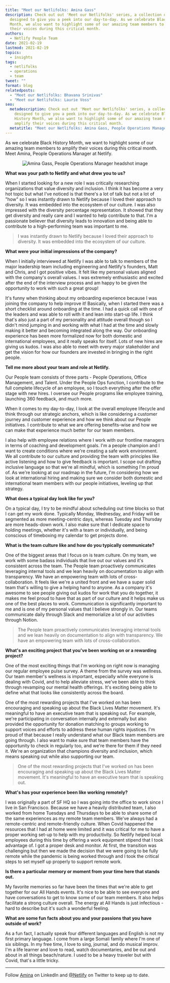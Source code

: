 ```yaml
---
title: "Meet our Netlifolks: Amina Gass"
description: Check out out 'Meet our Netlifolks' series, a collection of interviews
  designed to give you a peek into our day-to-day. As we celebrate Black History
  Month, we also want to highlight some of our amazing team members to amplify
  their voices during this critical month.
authors:
  - Netlify People Team
date: 2021-02-19
lastmod: 2021-02-19
topics:
  - insights
tags:
  - netlifolks
  - operations 
  - team
tweet: ""
format: blog
relatedposts:
  - "Meet our Netlifolks: Bhavana Srinivas"
  - "Meet our Netlifolks: Laurie Voss"
seo:
  metadescription: Check out out 'Meet our Netlifolks' series, a collection of interviews
    designed to give you a peek into our day-to-day. As we celebrate Black
    History Month, we also want to highlight some of our amazing team members to
    amplify their voices during this critical month.
  metatitle: "Meet our Netlifolks: Amina Gass, People Operations Manager"
---
```

As we celebrate Black History Month, we want to highlight some of our amazing team members to amplify their voices during this critical month. Meet Amina, People Operations Manager at Netlify.

<div style="max-width: 400px; margin: 0 auto; text-align: center;">
  <img src="/img/blog/amina.jpeg" alt="Amina Gass, People Operations Manager headshot image" />
</div>

**What was your path to Netlify and what drew you to us?**

When I started looking for a new role I was critically researching organizations that value diversity and inclusion. I think it has become a very hot topic but what I've noticed is that there's a lot of talk but not a lot of "how" so I was instantly drawn to Netlify because I loved their approach to diversity. It was embedded into the ecosystem of our culture. I was also impressed with the diversity percentage representation. It showed that they get diversity and really care and I wanted to help contribute to that. I'm a passionate believer that diversity leads to innovation and being able to contribute to a high-performing team was important to me.

>I was instantly drawn to Netlify because I loved their approach to diversity. It was embedded into the ecosystem of our culture.

**What were your initial impressions of the company?**

When I initially interviewed at Netlify I was able to talk to members of the major leadership team including engineering and Netlify's founders, Matt and Chris, and I got positive vibes. It felt like my personal values aligned with the company's overall values. I was extremely enthusiastic and excited after the end of the interview process and am happy to be given the opportunity to work with such a great group!

It's funny when thinking about my onboarding experience because I was joining the company to help improve it! Basically, when I started there was a short checklist around onboarding at the time. I had a quick call with one of the leaders and was able to roll with it and lean into start-up life. I think that's also just a part of my personality and attitude overall though so I didn't mind jumping in and working with what I had at the time and slowly making it better and becoming integrated along the way. Our onboarding experience has been more formalized now for both domestic and international employees, and it really speaks for itself. Lots of new hires are giving us kudos. I was also able to meet with every major stakeholder and get the vision for how our founders are invested in bringing in the right people.

**Tell me more about your team and role at Netlify.**

Our People team consists of three parts - People Operations, Office Management, and Talent. Under the People Ops function, I contribute to the full complete lifecycle of an employee, so I touch everything after the offer stage with new hires. I oversee our People programs like employee training, launching 360 feedback, and much more.

When it comes to my day-to-day, I look at the overall employee lifecycle and think through our strategic anchors, which is like considering a customer journey and customer experience and how we think about our People initiatives. I contribute to what we are offering benefits-wise and how we can make that experience much better for our team members.

I also help with employee relations where I work with our frontline managers in terms of coaching and development goals. I'm a people champion and I want to create conditions where we're creating a safe work environment. We all contribute to our culture and providing the team with principles like active listening and how to give feedback is important. I scope out drafting inclusive language so that we're all mindful, which is something I'm proud of. As we're looking at our roadmap in the future, I'm considering how we look at international hiring and making sure we consider both domestic and international team members with our people initiatives, leveling up that strategy.

**What does a typical day look like for you?**

On a typical day, I try to be mindful about scheduling out time blocks so that I can get my work done. Typically Monday, Wednesday, and Friday will be segmented as more meeting-centric days, whereas Tuesday and Thursday are more heads-down work. I also make sure that I dedicate space to holding meetings, whether it's with a team or individually, and being conscious of timeboxing my calendar to get projects done.

**What is the team culture like and how do you typically communicate?**

One of the biggest areas that I focus on is team culture. On my team, we work with some badass individuals that live out our values and it's consistent across the team. The People team proactively communicates leveraging internal tools and we lean heavily on documentation to align with transparency. We have an empowering team with lots of cross-collaboration. It feels like we're a united front and we have a super solid team that's willing to give a helping hand to anyone. As a company it's awesome to see people giving out kudos for work that you do together, it makes me feel proud to have that as part of our culture and it helps make us one of the best places to work. Communication is significantly important to me and is one of my personal values that I believe strongly in. Our teams communicate daily through Slack and memorialize a lot of our activities through Notion.

>The People team proactively communicates leveraging internal tools and we lean heavily on documentation to align with transparency. We have an empowering team with lots of cross-collaboration.

**What's an exciting project that you've been working on or a rewarding project?**

One of the most exciting things that I'm working on right now is managing our regular employee pulse survey. A theme from the survey was wellness. Our team member's wellness is important, especially while everyone is dealing with Covid, and to help alleviate stress, we've been able to think through revamping our mental health offerings. It's exciting being able to define what that looks like consistently across the board.

One of the most rewarding projects that I've worked on has been encouraging and speaking up about the Black Lives Matter movement. It's meaningful to have an executive team that is speaking out. For example, we're participating in conversation internally and externally but also provided the opportunity for donation matching to groups working to support voices and efforts to address these human rights injustices. I'm proud of that because I really understand what our Black team members are going through. I also want to make sure that team members have the opportunity to check in regularly too, and we're there for them if they need it. We're an organization that champions diversity and inclusion, which means speaking out while also supporting our team.

>One of the most rewarding projects that I've worked on has been encouraging and speaking up about the Black Lives Matter movement. It's meaningful to have an executive team that is speaking out.

**What's has your experience been like working remotely?**

I was originally a part of SF HQ so I was going into the office to work since I live in San Francisco. Because we have a heavily distributed team, I also worked from home Tuesdays and Thursdays to be able to share some of the same experiences as my remote team members. We've always had a remote-centric and remote-friendly culture. When Covid happened the resources that I had at home were limited and it was critical for me to have a proper working set-up to help with my productivity. So Netlify helped local employees during this time by offering a work equipment stipend that I took advantage of. I got a proper desk and monitor. At first, the transition was challenging but then we made the decision that we were going to be fully remote while the pandemic is being worked through and I took the critical steps to set myself up properly to support remote work.

**Is there a particular memory or moment from your time here that stands out.**

My favorite memories so far have been the times that we're able to get together for our All Hands events. It's nice to be able to see everyone and have conversations to get to know some of our team members. It also helps facilitate a strong culture overall. The energy at All Hands is just infectious - hard to describe but it's such a wonderful feeling.

**What are some fun facts about you and your passions that you have outside of work?**

As a fun fact, I actually speak four different languages and English is not my first primary language. I come from a large Somali family where I'm one of six siblings. In my free time, I love to sing, journal, and do musical improv. I'm a life learner and love to read, watch documentaries, and be out and about in all things beach/nature. I used to be a heavy traveler but with Covid, that's a little tricky.

---

Follow [Amina](https://www.linkedin.com/in/aminagass) on LinkedIn and [@Netlify](https://twitter.com/Netlify) on Twitter to keep up to date.